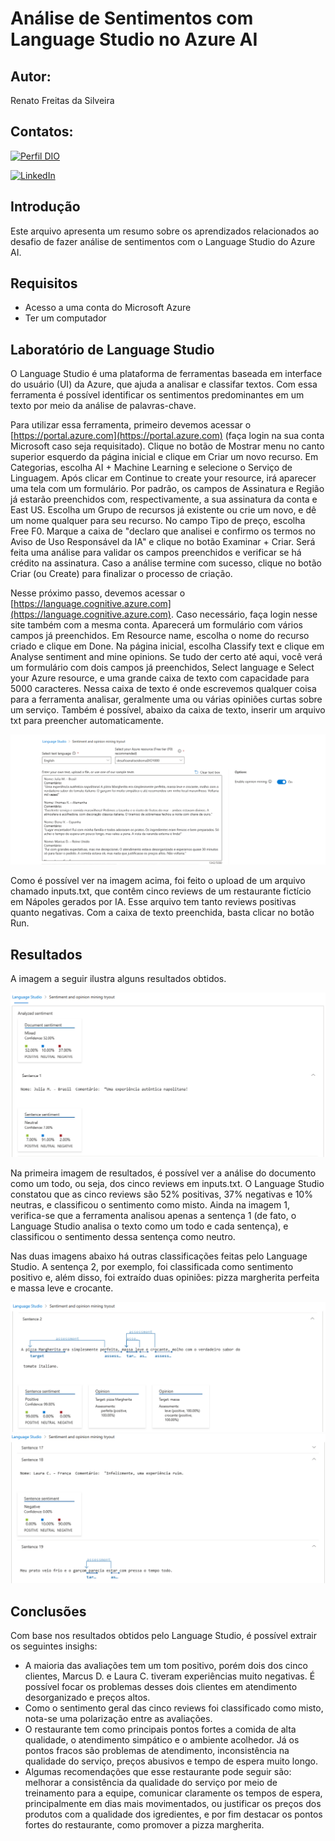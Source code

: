 # Análise de Sentimentos com Language Studio no Azure AI

## Autor:
Renato Freitas da Silveira
## Contatos:
[![Perfil DIO](https://img.shields.io/badge/-Meu%20Perfil%20na%20DIO-30A3DC?style=for-the-badge)](https://www.dio.me/users/renatofsilveirax)

[![LinkedIn](https://img.shields.io/badge/LinkedIn-0077B5?style=for-the-badge&logo=linkedin&logoColor=white)](https://www.linkedin.com/in/renato-freitas-42b79913a/)

## Introdução
Este arquivo apresenta um resumo sobre os aprendizados relacionados ao desafio de fazer análise de sentimentos com o Language Studio do Azure AI.

## Requisitos
- Acesso a uma conta do Microsoft Azure
- Ter um computador

## Laboratório de Language Studio
O Language Studio é uma plataforma de ferramentas baseada em interface do usuário (UI) da Azure, que ajuda a analisar e classifar textos. Com essa ferramenta é possível identificar os sentimentos predominantes em um texto por meio da análise de palavras-chave.

Para utilizar essa ferramenta, primeiro devemos acessar o [https://portal.azure.com](https://portal.azure.com) (faça login na sua conta Microsoft caso seja requisitado). Clique no botão de Mostrar menu no canto superior esquerdo da página inicial e clique em Criar um novo recurso. Em Categorias, escolha AI + Machine Learning e selecione o Serviço de Linguagem. Após clicar em Continue to create your resource, irá aparecer uma tela com um formulário. Por padrão, os campos de Assinatura e Região já estarão preenchidos com, respectivamente, a sua assinatura da conta e East US. Escolha um Grupo de recursos já existente ou crie um novo, e dê um nome qualquer para seu recurso. No campo Tipo de preço, escolha Free F0. Marque a caixa de "declaro que analisei e confirmo os termos no Aviso de Uso Responsável da IA" e clique no botão Examinar + Criar. Será feita uma análise para validar os campos preenchidos e verificar se há crédito na assinatura. Caso a análise termine com sucesso, clique no botão Criar (ou Create) para finalizar o processo de criação.

Nesse próximo passo, devemos acessar o [https://language.cognitive.azure.com](https://language.cognitive.azure.com). Caso necessário, faça login nesse site também com a mesma conta. Aparecerá um formulário com vários campos já preenchidos. Em Resource name, escolha o nome do recurso criado e clique em Done. Na página inicial, escolha Classify text e clique em Analyse sentiment and mine opinions. Se tudo der certo até aqui, você verá um formulário com dois campos já preenchidos, Select language e Select your Azure resource, e uma grande caixa de texto com capacidade para 5000 caracteres. Nessa caixa de texto é onde escrevemos qualquer coisa para a ferramenta analisar, geralmente uma ou várias opiniões curtas sobre um serviço. Também é possível, abaixo da caixa de texto, inserir um arquivo txt para preencher automaticamente.

![Print do language studio](img/img1.png)

Como é possível ver na imagem acima, foi feito o upload de um arquivo chamado inputs.txt, que contêm cinco reviews de um restaurante fictício em Nápoles gerados por IA. Esse arquivo tem tanto reviews positivas quanto negativas. Com a caixa de texto preenchida, basta clicar no botão Run.

## Resultados
A imagem a seguir ilustra alguns resultados obtidos.

![Print do language studio](img/img2.png)

Na primeira imagem de resultados, é possível ver a análise do documento como um todo, ou seja, dos cinco reviews em inputs.txt. O Language Studio constatou que as cinco reviews são 52% positivas, 37% negativas e 10% neutras, e classificou o sentimento como misto. Ainda na imagem 1, verifica-se que a ferramenta analisou apenas a sentença 1 (de fato, o Language Studio analisa o texto como um todo e cada sentença), e classificou o sentimento dessa sentença como neutro.

Nas duas imagens abaixo há outras classificações feitas pelo Language Studio. A sentença 2, por exemplo, foi classificada como sentimento positivo e, além disso, foi extraído duas opiniões: pizza margherita perfeita e massa leve e crocante.

![Print do language studio](img/img3.png)
![Print do language studio](img/img4.png)

## Conclusões
Com base nos resultados obtidos pelo Language Studio, é possível extrair os seguintes insighs:
- A maioria das avaliações tem um tom positivo, porém dois dos cinco clientes, Marcus D. e Laura C. tiveram experiências muito negativas. É possível focar os problemas desses dois clientes em atendimento desorganizado e preços altos.
- Como o sentimento geral das cinco reviews foi classificado como misto, nota-se uma polarização entre as avaliações.
- O restaurante tem como principais pontos fortes a comida de alta qualidade, o atendimento simpático e o ambiente acolhedor. Já os pontos fracos são problemas de atendimento, inconsistência na qualidade do serviço, preços abusivos e tempo de espera muito longo.
- Algumas recomendações que esse restaurante pode seguir são: melhorar a consistência da qualidade do serviço por meio de treinamento para a equipe, comunicar claramente os tempos de espera, principalmente em dias mais movimentados, ou justificar os preços dos produtos com a qualidade dos igredientes, e por fim destacar os pontos fortes do restaurante, como promover a pizza margherita.